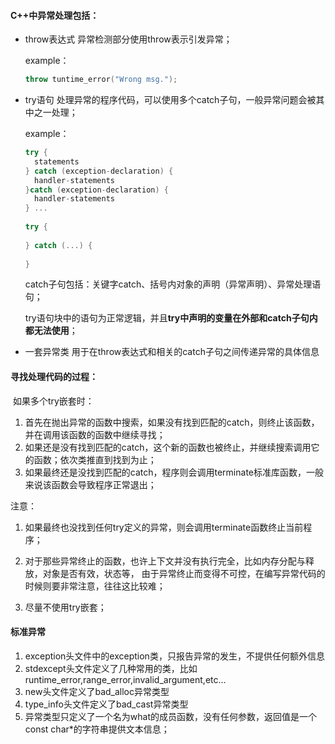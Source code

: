 #### C++中异常处理包括：

* throw表达式
  异常检测部分使用throw表示引发异常；

  example：

  ```c++
  throw tuntime_error("Wrong msg.");
  ```

* try语句
  处理异常的程序代码，可以使用多个catch子句，一般异常问题会被其中之一处理；

  example：

  ```c++
  try {
  	statements
  } catch (exception-declaration) {
  	handler-statements
  }catch (exception-declaration) {
  	handler-statements
  } ...
      
  try {
      
  } catch (...) {
      
  }
  ```

  catch子句包括：关键字catch、括号内对象的声明（异常声明）、异常处理语句；

  try语句块中的语句为正常逻辑，并且**try中声明的变量在外部和catch子句内都无法使用**；

* 一套异常类
  用于在throw表达式和相关的catch子句之间传递异常的具体信息

#### 寻找处理代码的过程：

​	如果多个try嵌套时：

1. 首先在抛出异常的函数中搜索，如果没有找到匹配的catch，则终止该函数，并在调用该函数的函数中继续寻找；
2. 如果还是没有找到匹配的catch，这个新的函数也被终止，并继续搜索调用它的函数；依次类推直到找到为止；
3. 如果最终还是没找到匹配的catch，程序则会调用terminate标准库函数，一般来说该函数会导致程序正常退出；

 注意： 

1. 如果最终也没找到任何try定义的异常，则会调用terminate函数终止当前程序；

2. 对于那些异常终止的函数，也许上下文并没有执行完全，比如内存分配与释放，对象是否有效，状态等，
   由于异常终止而变得不可控，在编写异常代码的时候则要非常注意，往往这比较难；
3. 尽量不使用try嵌套；



#### 标准异常

1. exception头文件中的exception类，只报告异常的发生，不提供任何额外信息
2. stdexcept头文件定义了几种常用的类，比如runtime_error,range_error,invalid_argument,etc...
3. new头文件定义了bad_alloc异常类型
4. type_info头文件定义了bad_cast异常类型
5. 异常类型只定义了一个名为what的成员函数，没有任何参数，返回值是一个const char*的字符串提供文本信息；